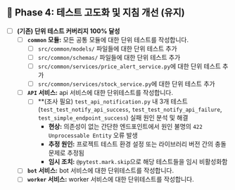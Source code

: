 ## 🌟 Phase 4: 테스트 고도화 및 지침 개선 (유지)

-   [ ] **(기존) 단위 테스트 커버리지 100% 달성**
    -   [ ] **`common` 모듈:** 모든 공통 모듈에 대한 단위 테스트를 작성합니다.
        -   [ ] `src/common/models/` 파일들에 대한 단위 테스트 추가
        -   [ ] `src/common/schemas/` 파일들에 대한 단위 테스트 추가
        -   [ ] `src/common/services/price_alert_service.py`에 대한 단위 테스트 추가
        -   [ ] `src/common/services/stock_service.py`에 대한 단위 테스트 추가
    -   [ ] **`API` 서비스:** api 서비스에 대한 단위테스트를 작성합니다.
        -   [ ] **(조사 필요) `test_api_notification.py` 내 3개 테스트(`test_test_notify_api_success`, `test_test_notify_api_failure`, `test_simple_endpoint_success`) 실패 원인 분석 및 해결
            -   **현상:** 의존성이 없는 간단한 엔드포인트에서 원인 불명의 `422 Unprocessable Entity` 오류 발생
            -   **추정 원인:** 프로젝트 테스트 환경 설정 또는 라이브러리 버전 간의 충돌 문제로 추정됨
            -   **임시 조치:** `@pytest.mark.skip`으로 해당 테스트들을 임시 비활성화함
    -   [ ] **`bot` 서비스:** bot 서비스에 대한 단위테스트를 작성합니다.
    -   [ ] **`worker` 서비스:** worker 서비스에 대한 단위테스트를 작성합니다.